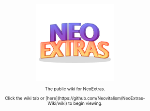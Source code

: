 <p align="center"><img src="NeoExtras.png" /></p>

<p align="center">The public wiki for NeoExtras.</p>

<p align="center">Click the wiki tab or [here](https://github.com/Neovitalism/NeoExtras-Wiki/wiki) to begin viewing.</p>
